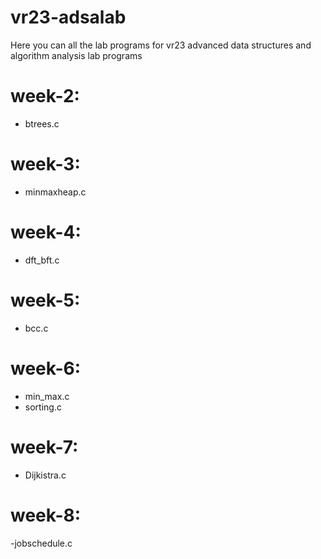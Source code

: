 # vr23-adsalab
Here you can all the lab programs for vr23 advanced data structures and algorithm analysis lab programs 
# week-2:
- btrees.c
# week-3:
- minmaxheap.c
# week-4:
- dft_bft.c 
# week-5:
- bcc.c
# week-6:
- min_max.c
- sorting.c
# week-7:
  - Dijkistra.c
# week-8:
  -jobschedule.c
  
